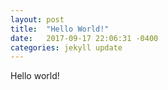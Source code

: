 ```yaml
---
layout: post
title:  "Hello World!"
date:   2017-09-17 22:06:31 -0400
categories: jekyll update
---
```

Hello world!
